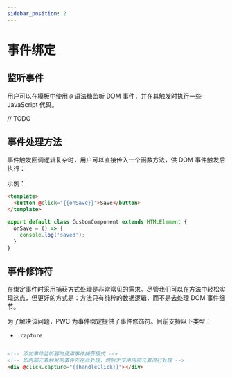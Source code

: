 ```yaml
---
sidebar_position: 2
---
```


# 事件绑定

## 监听事件

用户可以在模板中使用 `@` 语法糖监听 DOM 事件，并在其触发时执行一些 JavaScript 代码。

// TODO

## 事件处理方法

事件触发回调逻辑复杂时，用户可以直接传入一个函数方法，供 DOM 事件触发后执行：

示例：

```html
<template>
  <button @click="{{onSave}}">Save</button>
</template>
```

```js
export default class CustomComponent extends HTMLElement {
  onSave = () => {
    console.log('saved');
  }
}
```

## 事件修饰符

在绑定事件时采用捕获方式处理是非常常见的需求。尽管我们可以在方法中轻松实现这点，但更好的方式是：方法只有纯粹的数据逻辑，而不是去处理 DOM 事件细节。

为了解决该问题，PWC 为事件绑定提供了事件修饰符。目前支持以下类型：

- `.capture`

```html

<!-- 添加事件监听器时使用事件捕获模式 -->
<!-- 即内部元素触发的事件先在此处理，然后才交由内部元素进行处理 -->
<div @click.capture="{{handleClick}}"></div>
```
